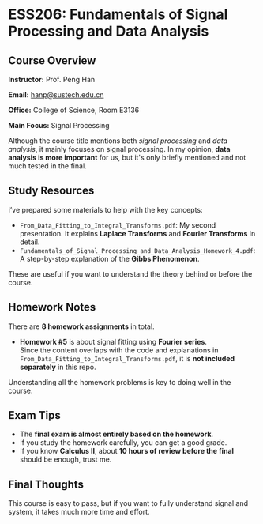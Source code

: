 # ESS206: Fundamentals of Signal Processing and Data Analysis

## Course Overview

**Instructor:** Prof. Peng Han  

**Email:** hanp@sustech.edu.cn

**Office:** College of Science, Room E3136

**Main Focus:** Signal Processing

Although the course title mentions both *signal processing* and *data analysis*, it mainly focuses on signal processing. In my opinion, **data analysis is more important** for us, but it's only briefly mentioned and not much tested in the final.

## Study Resources

I’ve prepared some materials to help with the key concepts:

- `From_Data_Fitting_to_Integral_Transforms.pdf`: My second presentation. It explains **Laplace Transforms** and **Fourier Transforms** in detail.
- `Fundamentals_of_Signal_Processing_and_Data_Analysis_Homework_4.pdf`: A step-by-step explanation of the **Gibbs Phenomenon**.

These are useful if you want to understand the theory behind or before the course.

## Homework Notes

There are **8 homework assignments** in total.

- **Homework #5** is about signal fitting using **Fourier series**.  
  Since the content overlaps with the code and explanations in `From_Data_Fitting_to_Integral_Transforms.pdf`, it is **not included separately** in this repo.

Understanding all the homework problems is key to doing well in the course.

## Exam Tips

- The **final exam is almost entirely based on the homework**.
- If you study the homework carefully, you can get a good grade.
- If you know **Calculus II**, about **10 hours of review before the final** should be enough, trust me.

## Final Thoughts

This course is easy to pass, but if you want to fully understand signal and system, it takes much more time and effort.
